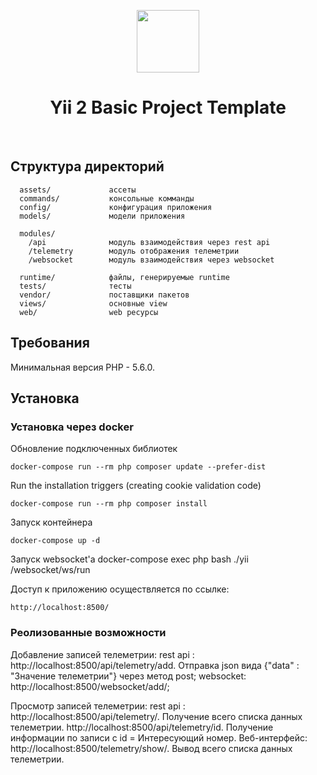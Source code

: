 <p align="center">
    <a href="https://github.com/yiisoft" target="_blank">
        <img src="https://avatars0.githubusercontent.com/u/993323" height="100px">
    </a>
    <h1 align="center">Yii 2 Basic Project Template</h1>
    <br>
</p>

Структура директорий
-------------------

      assets/             ассеты
      commands/           консольные комманды
      config/             конфигурация приложения
      models/             модели приложения
      
      modules/
        /api              модуль взаимодействия через rest api
        /telemetry        модуль отображения телеметрии
        /websocket        модуль взаимодействия через websocket
      
      runtime/            файлы, генерируемые runtime
      tests/              тесты
      vendor/             поставщики пакетов
      views/              основные view
      web/                web ресурсы



Требования
------------

Минимальная версия PHP - 5.6.0.


Установка
------------

### Установка через docker

Обновление подключенных библиотек

    docker-compose run --rm php composer update --prefer-dist
    
Run the installation triggers (creating cookie validation code)

    docker-compose run --rm php composer install    
    
Запуск контейнера

    docker-compose up -d
    
Запуск websocket'а
    docker-compose exec php bash
    ./yii /websocket/ws/run

Доступ к приложению осуществляется по ссылке:

    http://localhost:8500/

### Реолизованные возможности

Добавление записей телеметрии:
    rest api : http://localhost:8500/api/telemetry/add. Отправка json вида {"data" : "Значение телеметрии"} через метод post;
    websocket: http://localhost:8500/websocket/add/;
    
Просмотр записей телеметрии:
    rest api     : http://localhost:8500/api/telemetry/.   Получение всего списка данных телеметрии.
                   http://localhost:8500/api/telemetry/id. Получение информации по записи с id = Интересующий номер.
    Веб-интерфейс: http://localhost:8500/telemetry/show/.  Вывод всего списка данных телеметрии. 
